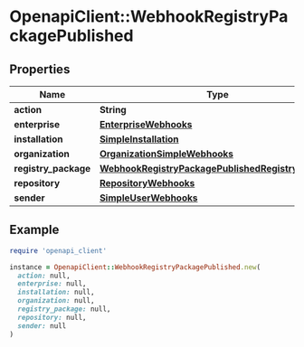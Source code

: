 # OpenapiClient::WebhookRegistryPackagePublished

## Properties

| Name | Type | Description | Notes |
| ---- | ---- | ----------- | ----- |
| **action** | **String** |  |  |
| **enterprise** | [**EnterpriseWebhooks**](EnterpriseWebhooks.md) |  | [optional] |
| **installation** | [**SimpleInstallation**](SimpleInstallation.md) |  | [optional] |
| **organization** | [**OrganizationSimpleWebhooks**](OrganizationSimpleWebhooks.md) |  | [optional] |
| **registry_package** | [**WebhookRegistryPackagePublishedRegistryPackage**](WebhookRegistryPackagePublishedRegistryPackage.md) |  |  |
| **repository** | [**RepositoryWebhooks**](RepositoryWebhooks.md) |  | [optional] |
| **sender** | [**SimpleUserWebhooks**](SimpleUserWebhooks.md) |  |  |

## Example

```ruby
require 'openapi_client'

instance = OpenapiClient::WebhookRegistryPackagePublished.new(
  action: null,
  enterprise: null,
  installation: null,
  organization: null,
  registry_package: null,
  repository: null,
  sender: null
)
```

